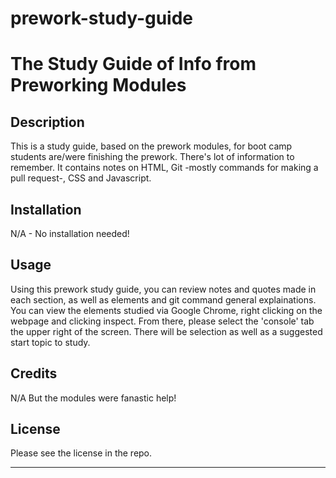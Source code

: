 # prework-study-guide

# The Study Guide of Info from Preworking Modules

## Description


This is a study guide, based on the prework modules, for boot camp students are/were finishing the prework. There's lot of information to remember. It contains notes on HTML, Git -mostly commands for making a pull request-, CSS and Javascript.


## Installation

N/A -  No installation needed!

## Usage

Using this prework study guide, you can review notes and quotes made in each section, as well as elements and git command general explainations. You can view the elements studied via Google Chrome, right clicking on the webpage and clicking inspect. From there, please select the 'console' tab the upper right of the screen. There will be selection as well as a suggested start topic to study.

## Credits

N/A  But the modules were fanastic help!

## License

Please see the license in the repo. 

---